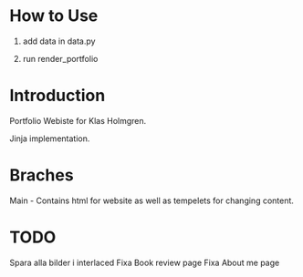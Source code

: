 # How to Use

1. add data in data.py

2. run render_portfolio

# Introduction

Portfolio Webiste for Klas Holmgren.

Jinja implementation.


# Braches

Main - Contains html for website as well as tempelets for changing content.


# TODO

Spara alla bilder i interlaced
Fixa Book review page
Fixa About me page
